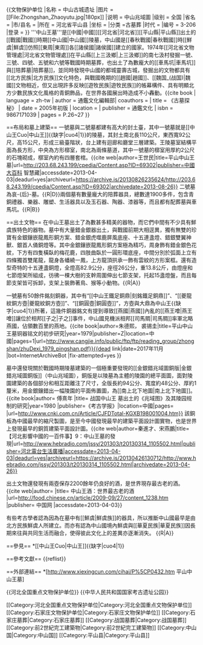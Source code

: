 {{文物保护单位
|名称 = 中山古城遗址
|图片 = [[File:Zhongshan_Zhaoyutu.jpg|180px]]
|说明 = 中山兆域圖
|级别 = 全国
|省名 = 
|市/县名 = 
|所在 = 河北省平山县
|坐标 =
|分类 =古墓葬
|时代 = <!-- 文物建成的时代 -->
|编号 = 3-206
|登录 = 
}}
'''中山王墓'''是[[中國|中國]][[河北省|河北省]][[平山縣|平山縣]]出土的[[戰國|戰國]]時期[[中山國|中山國]]陵墓，中山國是[[春秋戰國|春秋戰國]]時[[鮮虞|鮮虞]]仿照[[東周|東周]]各[[諸侯國|諸侯國]]建立的國家。1974年[[河北省文物管理處|河北省文物管理處]]在平山縣[[上三汲鄉|上三汲鄉]]的南七汲村發掘一號、三號、四號、五號和六號等戰國時期墓葬，也出土了為數龐大的[[車馬坑|車馬坑]]與[[陪葬墓|陪葬墓]]，並同時發現中山國的都城靈壽古城，發掘出的文物都具有[[北方民族|北方民族]]文化特色，與戰國晚期的[[趙國|趙國]]、[[魏国_(战国)|魏國]]文物相近，但又出現許多反映[[遊牧民族|遊牧民族]]的帳幕構件、具有明顯北方少數民族文化風格的青銅飾品，在世界各國展出時造成不小轟動。<ref name="A">{{cite book | language = zh-tw | author = 通鑑文化編輯部| coauthors =  | title = 《古墓探秘》 | date = 2005年初版 | location =  | publisher = 通鑑文化 | isbn = 9867171039 | pages = P.26~27 }}</ref>

==布局和墓上建築==
一號墓與二號墓都建有高大的封土臺，其中一號墓就是[[中山王Cuo|中山王]]{{缺字|cuo4|1}}的陵墓，其封土南北長110公尺，東西寬92公尺，高15公尺，形成三級臺階狀，台上建有迴廊和廳堂三層建築。王陵墓室結構平面為長方形，中央為方形槨室，南北為兩條墓道，其中一號墓的槨室用厚約2公尺的石塊砌成，槨室內約有四層套棺。<ref name=B>{{cite web|author=王世民|title=平山中山王墓|url=http://203.68.243.199/cpedia/Content.asp?ID=69302|publisher=中國大百科 智慧藏|accessdate=2013-04-03|deadurl=yes|archiveurl=https://archive.is/20130826235624/http://203.68.243.199/cpedia/Content.asp?ID=69302|archivedate=2013-08-26}}</ref> 二號墓為哀-{后}-墓。{{R|D}}兩個墓有數量龐大的陪葬器具，總數達1900多件，包含青銅禮器、樂器、雕塑、生活器具以及玉石器、陶器、漆器等，而且都有配葬墓與車馬坑。{{R|B}}

==出土文物==
在中山王墓出土了為數甚多精美的器物，而它們中間有不少具有鮮虞族特色的器物。墓中有大量錯金銀器出土，與戰國前期大相逕異，獨有無雙的珍寶有金銀鑲嵌龍鳳形銅方案、錯金銀虎噬鹿屏風底座、十五連盞燈、錯銀雙翼神獸、銀首人俑銅燈等。其中金銀鑲嵌龍鳳形銅方案極為精巧，周身飾有錯金銀色花紋，下方有四隻橫臥的梅花鹿，四肢曲臥於一圓形環底座，中間分別於弧面上立有四條獨首雙尾龍，龍身各蟠繞一鳳，上方龍頂拱承一飾有雲紋的方形案框。還有造型奇特的十五連盞銅燈，全燈高82.9公分，座徑26公分，重13.8公斤，由燈座和七節燈架所組成，彷彿一棵大樹的支幹周圍伸出七節支架，托起15盞燈盤，而且每節支架皆可拆卸，支架上裝飾著鳥、猴等小動物。{{R|A}}

一號墓有50餘件銘刻銅器，其中有“[[中山王鐵足銅鼎|刻銘鐵足銅鼎]]”、“[[夔龍紋銅方壺|夔龍紋銅方壺]]”、“[[銅圓壺|銅圓壺]]”，方壺與大鼎為中山王{{缺字|cuo4|1}}所著，這幾件銅器銘文有提到導致[[燕國|燕國]]內亂的[[燕王噲|燕王噲]]讓位於相邦[[子之|子之]]事件，中山國見機派相邦[[司馬賙|司馬賙]]率軍北略燕國，佔領數百里的燕地。<ref name=C>{{cite book|author=朱德熙， 裘锡圭|title=平山中山王墓铜器铭文的初步研究|year=1979|publisher=Z|location=中國|pages=1|url=http://www.cangjie.info/public/ftp/ftp/reading_group/zhongshan/zhuDexi_1979_pingshan.pdf}}{{dead link|date=2017年11月 |bot=InternetArchiveBot |fix-attempted=yes }}</ref> 

墓中還發現關於戰國時期陵墓建築的一個極重要發現的[[金銀錯兆域圖銅版|金銀錯兆域圖銅版]]（中山兆域圖），銅版是以陵墓為主體的陵園的總平面圖，面對陵園建築的各個部分和相互距離注了尺寸，全版長約94公分、寬度約48公分、厚約1釐米，用金銀鑲錯出一幅陵園的平面佈置圖，為[[南上北下地圖|南上北下地圖]]。<ref name=D>{{cite book|author= 傅熹年 |title= 战国中山王 墓出土的《兆域图》及其陵园规制的研究|year=1980 |publisher=《考古学报》|location=中國|pages= |url=http://www.cnki.com.cn/Article/CJFDTotal-KGXB198001004.htm}}</ref> 該銅板為中國最早的縮尺製圖，是至今中國發現最早的建築平面設計圖實物，也是世界上發現最早的銅質建築平面設計圖。<ref name=E>{{cite web|author=秦進才、宋燕鵬|title=【河北影響中國的一百件事】9：中山王墓的發現|url=http://www.hebradio.com/jssy/201303/t20130314_1105502.html|publisher=河北電台生活廣播|accessdate=2013-04-03|deadurl=yes|archiveurl=https://archive.is/20130426130712/http://www.hebradio.com/jssy/201303/t20130314_1105502.html|archivedate=2013-04-26}}</ref>

出土文物還發現有兩壺保存2200餘年仍良好的酒，是世界現存最古老的酒。<ref name=F>{{cite web|author=  |title= 中山王酒：世界最古老的酒  |url=http://food.chinese.cn/article/2009-09/27/content_1238.htm |publisher= 中国网 |accessdate=2013-04-03}}</ref>

有些考古學者認為因為在墓中有[[鮮虞|鮮虞族]]的器具，所以推斷中山國最早是由北方民族鮮虞人所建立。而亦有認為中山國境內鮮虞與[[華夏民族|華夏民族]]因長期來往與共同生活而融合，使得彼此文化上的差異亦逐漸消失。 {{R|A}}

==參見==
*[[中山王Cuo|中山王]]{{缺字|cuo4|1}}

==參考文獻==
{{reflist}}

==外部連結==
*[http://www.xiexingcun.com/cihai/P%5CP0432.htm 平山中山王墓]

{{河北全国重点文物保护单位}}
{{中华人民共和国国家考古遗址公园}}

[[Category:河北全国重点文物保护单位|Category:河北全国重点文物保护单位]]
[[Category:石家庄文物保护单位|Category:石家庄文物保护单位]]
[[Category:石家庄墓葬|Category:石家庄墓葬]]
[[Category:战国墓葬|Category:战国墓葬]]
[[Category:前2世紀完工建築物|Category:前2世紀完工建築物]]
[[Category:中山国|Category:中山国]]
[[Category:平山县|Category:平山县]]